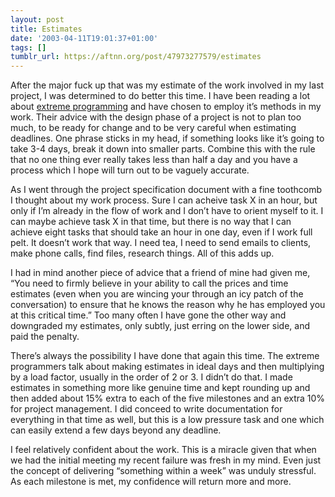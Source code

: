 ```yaml
---
layout: post
title: Estimates
date: '2003-04-11T19:01:37+01:00'
tags: []
tumblr_url: https://aftnn.org/post/47973277579/estimates
---
```

<p>After the major fuck up that was my estimate of the work involved in my last project, I was determined to do better this time. I have been reading a lot about <a href="http://www.extremeprogramming.org/">extreme programming</a> and have chosen to employ it&rsquo;s methods in my work. Their advice with the design phase of a project is not to plan too much, to be ready for change and to be very careful when estimating deadlines. One phrase sticks in my head, if something looks like it&rsquo;s going to take 3-4 days, break it down into smaller parts. Combine this with the rule that no one thing ever really takes less than half a day and you have a process which I hope will turn out to be vaguely accurate.</p>
<p>As I went through the project specification document with a fine toothcomb I thought about my work process. Sure I can acheive task X in an hour, but only if I&rsquo;m already in the flow of work and I don&rsquo;t have to orient myself to it. I can maybe achieve task X in that time, but there is no way that I can achieve eight tasks that should take an hour in one day, even if I work full pelt. It doesn&rsquo;t work that way. I need tea, I need to send emails to clients, make phone calls, find files, research things. All of this adds up.</p>
<p>I had in mind another piece of advice that a friend of mine had given me, &ldquo;You need to firmly believe in your ability to call the prices and time estimates (even when you are wincing your through an icy patch of the conversation) to ensure that he knows the reason why he has employed you at this critical time.&rdquo; Too many often I have gone the other way and downgraded my estimates, only subtly, just erring on the lower side, and paid the penalty.</p>
<p>There&rsquo;s always the possibility I have done that again this time. The extreme programmers talk about making estimates in ideal days and then multiplying by a load factor, usually in the order of 2 or 3. I didn&rsquo;t do that. I made estimates in something more like genuine time and kept rounding up and then added about 15% extra to each of the five milestones and an extra 10% for project management. I did conceed to write documentation for everything in that time as well, but this is a low pressure task and one which can easily extend a few days beyond any deadline.</p>
<p>I feel relatively confident about the work. This is a miracle given that when we had the initial meeting my recent failure was fresh in my mind. Even just the concept of delivering &ldquo;something within a week&rdquo; was unduly stressful. As each milestone is met, my confidence will return more and more.</p>
